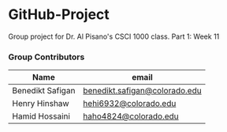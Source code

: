 # GitHub-Project

Group project for Dr. Al Pisano's CSCI 1000 class.
Part 1: Week 11

### Group Contributors

| Name              | email                            |
| --------          | -------                          |
| Benedikt Safigan  | benedikt.safigan@colorado.edu    |
| Henry Hinshaw     | hehi6932@colorado.edu            |
| Hamid Hossaini    | haho4824@colorado.edu            |
